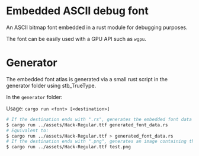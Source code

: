 # Embedded ASCII debug font

An ASCII bitmap font embedded in a rust module for debugging purposes.

The font can be easily used with a GPU API such as `wgpu`.

# Generator

The embedded font atlas is generated via a small rust script in the generator folder using stb_TrueType.

In the `generator` folder:

Usage: `cargo run <font> [<destination>]`

```sh
# If the destination ends with ".rs", generates the embedded font data in a rust source file. 
$ cargo run ../assets/Hack-Regular.ttf generated_font_data.rs
# Equivalent to:
$ cargo run ../assets/Hack-Regular.ttf > generated_font_data.rs
# If the destination ends with ".png", generates an image containing the atlas. 
$ cargo run ../assets/Hack-Regular.ttf test.png
```
